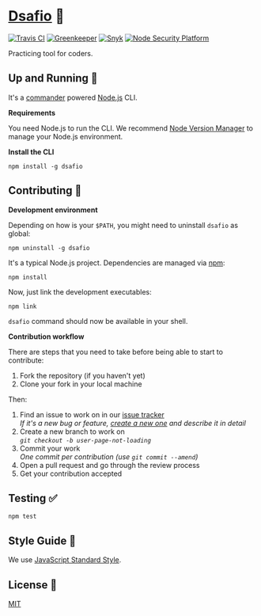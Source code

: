 # [Dsafio](https://github.com/dsafio/dsafio) 🤘

[![Travis CI](https://travis-ci.org/dsafio/dsafio.svg?branch=master)](https://travis-ci.org/dsafio/dsafio)
[![Greenkeeper](https://badges.greenkeeper.io/dsafio/dsafio.svg)](https://greenkeeper.io/)
[![Snyk](https://snyk.io/test/github/dsafio/dsafio/badge.svg)](https://snyk.io/test/github/dsafio/dsafio)
[![Node Security Platform](https://nodesecurity.io/orgs/dsafio/projects/63c12bdb-a9ac-4a22-91e0-dcaf60d6a92f/badge)](https://nodesecurity.io/orgs/dsafio/projects/63c12bdb-a9ac-4a22-91e0-dcaf60d6a92f)

Practicing tool for coders.

## Up and Running 🏃

It's a [commander](https://github.com/tj/commander.js) powered [Node.js](https://nodejs.org) CLI.

**Requirements**

You need Node.js to run the CLI. We recommend [Node Version Manager](https://github.com/creationix/nvm) to manage your Node.js environment.

**Install the CLI**

```
npm install -g dsafio
```

## Contributing 👷

**Development environment**

Depending on how is your `$PATH`, you might need to uninstall `dsafio` as global:

```
npm uninstall -g dsafio
```

It's a typical Node.js project. Dependencies are managed via [npm](https://github.com/npm/npm):

```
npm install
```

Now, just link the development executables:

```
npm link
```

`dsafio` command should now be available in your shell.

**Contribution workflow**

There are steps that you need to take before being able to start to
contribute:

1. Fork the repository (if you haven't yet)
1. Clone your fork in your local machine

Then:

1. Find an issue to work on in our [issue tracker](https://github.com/dsafio/dsafio/issues)  
   _If it's a new bug or feature, [create a new one](https://github.com/dsafio/dsafio/issues/new) and describe it in detail_
1. Create a new branch to work on  
   _`git checkout -b user-page-not-loading`_
1. Commit your work  
   _One commit per contribution (use `git commit --amend`)_
1. Open a pull request and go through the review process
1. Get your contribution accepted

## Testing ✅

```
npm test
```

## Style Guide 🌷

We use [JavaScript Standard Style](https://standardjs.com).

## License 📄

[MIT](license)
